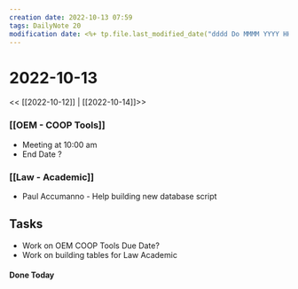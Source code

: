 ```yaml
---
creation date: 2022-10-13 07:59
tags: DailyNote 20
modification date: <%+ tp.file.last_modified_date("dddd Do MMMM YYYY HH:mm:ss") %> 
---
```

# 2022-10-13

<< [[2022-10-12]] | [[2022-10-14]]>>

### [[OEM - COOP Tools]]
* Meeting at 10:00 am
* End Date ?

### [[Law - Academic]]
* Paul Accumanno - Help building new database script 

## Tasks

* Work on OEM COOP Tools Due Date?
* Work on building tables for Law Academic

#### Done Today



